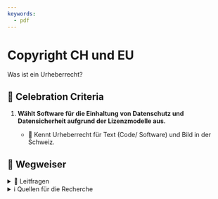 ```yaml
---
keywords:
  - pdf
---
```


# Copyright CH und EU

Was ist ein Urheberrecht?

## 🎉 Celebration Criteria

1. **Wählt Software für die Einhaltung von Datenschutz und Datensicherheit
   aufgrund der Lizenzmodelle aus.**

   - :dart: Kennt Urheberrecht für Text (Code/ Software) und Bild in der
     Schweiz.

## :compass: Wegweiser

<details>
  <summary> 🤔 Leitfragen </summary>

- Was ist Unter dem Urheberrecht Geschütz?
- Was ist ein Urheber?
- Wie geht das mit KI weiter?
- Wie kann ich meine Werke Schützen?
- Was ist ein Werk?
- Welche Institutionen gibt es in der Schweiz die einen unterstützen können?
- Ist Code Urheberrecht Geschütz und wenn ja, wie?
- Wie kann man sich bei einer Verletzung wären?
- Wie sieht das z.B. mit dem Recht am Eigenbild aus?
- Was gibt es für Möglichkeiten seine Werke als Geschütz zu kennzeichnen?
- ...

</details>

<details>
  <summary>ℹ️ Quellen für die Recherche</summary>

- [**URG:** Urheberrechtsgesetz](https://www.fedlex.admin.ch/eli/cc/1993/1798_1798_1798/de)

- [**IGE:** Urheberrecht – was ist das?](https://www.ige.ch/de/etwas-schuetzen/urheberrecht/grundlegendes)

- [**IGE:** Wie darf ich eine Fotografie nutzen?](https://www.ige.ch/de/etwas-schuetzen/urheberrecht/ein-werk-nutzen/fotografienschutz)

- [**IGE:** Verwertungsgesellschaften](https://www.ige.ch/de/etwas-schuetzen/urheberrecht/verwertungsgesellschaften)

- [**Creative Commons:** Was ist Creative Commons?](http://www.creativecommons.ch/wie-funktionierts/)

- [**ADMIN:** Umgang mit Fotos](https://www.edoeb.admin.ch/edoeb/de/home/datenschutz/internet_technologie/umgang-fotos.html)

</details>
